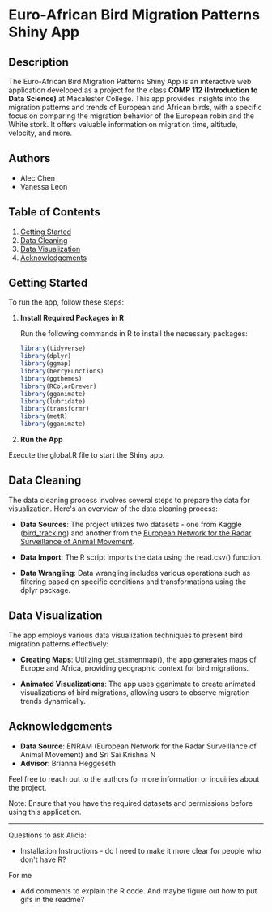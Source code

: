 # Euro-African Bird Migration Patterns Shiny App

## Description

The Euro-African Bird Migration Patterns Shiny App is an interactive web application developed as a project for the class **COMP 112 (Introduction to Data Science)** at Macalester College. This app provides insights into the migration patterns and trends of European and African birds, with a specific focus on comparing the migration behavior of the European robin and the White stork. It offers valuable information on migration time, altitude, velocity, and more.

## Authors

- Alec Chen
- Vanessa Leon

## Table of Contents

1. [Getting Started](#getting-started)
2. [Data Cleaning](#data-cleaning)
3. [Data Visualization](#data-visualization)
4. [Acknowledgements](#acknowledgements)

## Getting Started

To run the app, follow these steps:

1. **Install Required Packages in R**

   Run the following commands in R to install the necessary packages:

   ```R
   library(tidyverse)
   library(dplyr)
   library(ggmap)
   library(berryFunctions)
   library(ggthemes)
   library(RColorBrewer)
   library(gganimate)
   library(lubridate)
   library(transformr)
   library(metR)
   library(gganimate)
2. **Run the App**

Execute the global.R file to start the Shiny app.

## Data Cleaning
The data cleaning process involves several steps to prepare the data for visualization. Here's an overview of the data cleaning process:

- **Data Sources**: The project utilizes two datasets - one from Kaggle ([bird_tracking](https://www.kaggle.com/datasets/saikrishna20/bird-tracking)) and another from the [European Network for the Radar Surveillance of Animal Movement](https://github.com/enram/case-study).

- **Data Import**: The R script imports the data using the read.csv() function.

- **Data Wrangling**: Data wrangling includes various operations such as filtering based on specific conditions and transformations using the dplyr package.

## Data Visualization
The app employs various data visualization techniques to present bird migration patterns effectively:

- **Creating Maps**: Utilizing get_stamenmap(), the app generates maps of Europe and Africa, providing geographic context for bird migrations.

- **Animated Visualizations**: The app uses gganimate to create animated visualizations of bird migrations, allowing users to observe migration trends dynamically.

## Acknowledgements

- **Data Source**: ENRAM (European Network for the Radar Surveillance of Animal Movement) and Sri Sai Krishna N
- **Advisor**: Brianna Heggeseth

Feel free to reach out to the authors for more information or inquiries about the project.

Note: Ensure that you have the required datasets and permissions before using this application.

---

Questions to ask Alicia:
- Installation Instructions - do I need to make it more clear for people who don't have R?

For me
- Add comments to explain the R code. And maybe figure out how to put gifs in the readme?
